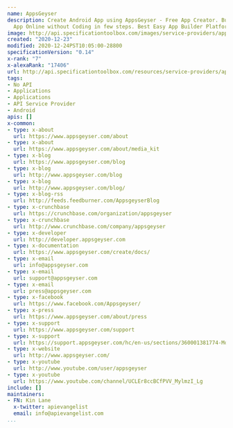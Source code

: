 ```yaml
---
name: AppsGeyser
description: Create Android App using AppsGeyser - Free App Creator. Build Your Own
  App Online without Coding in few steps. Best Easy App Builder Platform
image: http://api.specificationtoolbox.com/images/service-providers/appsgeyser.jpg
created: "2020-12-23"
modified: 2020-12-24PST10:05:00-28800
specificationVersion: "0.14"
x-rank: "7"
x-alexaRank: "17406"
url: http://api.specificationtoolbox.com/resources/service-providers/appsgeyser/
tags:
- No API
- Applications
- Applications
- API Service Provider
- Android
apis: []
x-common:
- type: x-about
  url: https://www.appsgeyser.com/about
- type: x-about
  url: https://www.appsgeyser.com/about/media_kit
- type: x-blog
  url: https://www.appsgeyser.com/blog
- type: x-blog
  url: http://www.appsgeyser.com/blog
- type: x-blog
  url: http://www.appsgeyser.com/blog/
- type: x-blog-rss
  url: http://feeds.feedburner.com/AppsgeyserBlog
- type: x-crunchbase
  url: https://crunchbase.com/organization/appsgeyser
- type: x-crunchbase
  url: http://www.crunchbase.com/company/appsgeyser
- type: x-developer
  url: http://developer.appsgeyser.com
- type: x-documentation
  url: https://www.appsgeyser.com/create/docs/
- type: x-email
  url: info@appsgeyser.com
- type: x-email
  url: support@appsgeyser.com
- type: x-email
  url: press@appsgeyser.com
- type: x-facebook
  url: https://www.facebook.com/Appsgeyser/
- type: x-press
  url: https://www.appsgeyser.com/about/press
- type: x-support
  url: https://www.appsgeyser.com/support
- type: x-support
  url: https://support.appsgeyser.com/hc/en-us/sections/360001381774-Monetization
- type: x-website
  url: http://www.appsgeyser.com/
- type: x-youtube
  url: http://www.youtube.com/user/appsgeyser
- type: x-youtube
  url: https://www.youtube.com/channel/UCLEr8ccBCfPVV_MylmzI_Lg
include: []
maintainers:
- FN: Kin Lane
  x-twitter: apievangelist
  email: info@apievangelist.com
...
```

